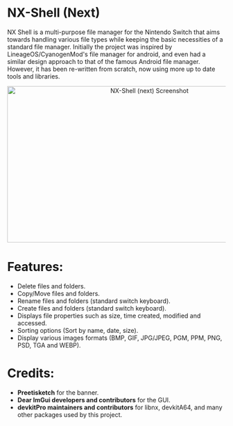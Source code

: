 # NX-Shell (Next)

NX Shell is a multi-purpose file manager for the Nintendo Switch that aims towards handling various file types while keeping the basic necessities of a standard file manager. Initially the project was inspired by LineageOS/CyanogenMod's file manager for android, and even had a similar design approach to that of the famous Android file manager. However, it has been re-written from scratch, now using more up to date tools and libraries.

<p align="center">
  <img src="https://i.imgur.com/FfkFEkA.jpg" alt="NX-Shell (next) Screenshot" width="640" height="360"/>
</p>

# Features:

- Delete files and folders.
- Copy/Move files and folders.
- Rename files and folders (standard switch keyboard).
- Create files and folders (standard switch keyboard).
- Displays file  properties such as size, time created, modified and accessed.
- Sorting options (Sort by name, date, size).
- Display various images formats (BMP, GIF, JPG/JPEG, PGM, PPM, PNG, PSD, TGA and WEBP).

# Credits:

- **Preetisketch** for the banner.
- **Dear ImGui developers and contributors** for the GUI.
- **devkitPro maintainers and contributors** for libnx, devkitA64, and many other packages used by this project.

